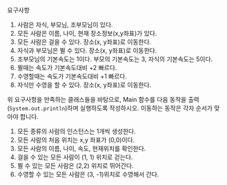 요구사항

1. 사람은 자식, 부모님, 조부모님이 있다.
2. 모든 사람은 이름, 나이, 현재 장소정보(x,y좌표)가 있다.
3. 모든 사람은 걸을 수 있다. 장소(x, y좌표)로 이동한다.
4. 자식과 부모님은 뛸 수 있다. 장소(x, y좌표)로 이동한다.
5. 조부모님의 기본속도는 1이다. 부모의 기본속도는 3, 자식의 기본속도는 5이다.
6. 뛸때는 속도가 기본속도대비 +2 빠르다.
7. 수영할때는 속도가 기본속도대비 +1 빠르다.
8. 자식만 수영을 할 수 있다. 장소(x, y좌표)로 이동한다.

위 요구사항을 만족하는 클래스들을 바탕으로, Main 함수를 다음 동작을 출력(`System.out.println`)하며 실행하도록 작성하시오. 이동하는 동작은 각자 순서가 맞아야 합니다.

1. 모든 종류의 사람의 인스턴스는 1개씩 생성한다.
2. 모든 사람의 처음 위치는 x,y 좌표가 (0,0)이다.
3. 모든 사람의 이름, 나이, 속도, 현재위치를 확인한다.
4. 걸을 수 있는 모든 사람이 (1, 1) 위치로 걷는다.
5. 뛸 수 있는 모든 사람은 (2,2) 위치로 뛰어간다.
6. 수영할 수 있는 모든 사람은 (3, -1)위치로 수영해서 간다.
